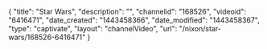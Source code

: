 {
    "title": "Star Wars",
    "description": "",
    "channelid": "168526",
    "videoid": "6416471",
    "date_created": "1443458366",
    "date_modified": "1443458367",
    "type": "captivate",
    "layout": "channelVideo",
    "url": "\/nixon\/star-wars\/168526-6416471"
}